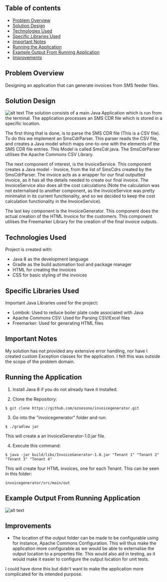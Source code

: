 ## Table of contents
* [Problem Overview](#problem-overview)
* [Solution Design](#solution-design)
* [Technologies Used](#technologies-used)
* [Specific Libraries Used](#specific-libraries-used)
* [Important Notes](#important-notes)
* [Running the Application](#running-the-application)
* [Example Output From Running Application](#example-output-from-running-application)
* [Improvements](#improvements)

## Problem Overview
Designing an application that can generate invoices from SMS feeder files.

## Solution Design
![alt text](https://i.ibb.co/qJm7rh7/Screenshot-2020-10-25-at-18-45-01.png)
The solution consists of a main Java Application which is run from the terminal. The application processes an SMS CDR file which is stored in a specific location.

The first thing that is done, is to parse the SMS CDR file (This is a CSV file). To do this we implement an SmsCdrParser. This parser reads the CSV file, and creates a Java model which maps one-to-one with the elements of the SMS CDR file entries. This Model is called SmsCdr.java. The SmsCdrParser utilises the Apache Commons CSV Library.

The next component of interest, is the InvoiceService. This component creates a Java model - Invoice, from the list of SmsCdrs created by the SmsCdrParser. The invoice acts as a wrapper for our final outputted invoice, as it has all the details needed to create our final invoice. The InvoiceService also does all the cost calculations (Note the calculation was not externalised to another component, as the InvoiceService was pretty minimalist in its current functionality, and so we decided to keep the cost calculation functionality in the InvoiceService).

The last key component is the InvoiceGenerator. This component does the actual creation of the HTML Invoice for the customers. This component utilises the Freemarker Library for the creation of the final invoice outputs.

	
## Technologies Used
Project is created with:
* Java 8 as the development language
* Gradle as the build automation tool and package manager
* HTML for creating the invoices
* CSS for basic styling of the invoices
	
## Specific Libraries Used
Important Java Libraries used for the project:
* Lombok: Used to reduce boiler plate code associated with Java
* Apache Commons CSV: Used for Parsing CSV/Excel files
* Freemarker: Used for generating HTML files
	
## Important Notes
My solution has not provided any extensive error handling, nor have I created custom Exception classes for the application. I felt this was outside the scope of the problem domain.


## Running the Application
1. Install Java 8 if you do not already have it installed.

2. Clone the Repository:
```
$ git clone https://github.com/ozoesono/invoicegenerator.git
```
3. Go into the "invoicegenerator" folder and run:
```
$ ./gradlew jar
```
This will create a an InvoiceGenerator-1.0.jar file. 

4. Execute this command:
```
$ java -jar build/libs/InvoiceGenerator-1.0.jar "Tenant 1" "Tenant 2" "Tenant 3" "Tenant 4"
```
This will create four HTML invoices, one for each Tenant. This can be seen in this folder:
```
invoicegenerator/src/main/out
```

## Example Output From Running Application
![alt text](https://i.ibb.co/C2Kf6S3/Screenshot-2020-10-25-at-21-10-57.png)

## Improvements
* The location of the output folder can be made to be configurable using for instance, Apache Commons Configuration. This will thus make the application more configurable as we would be able to externalise the output location to a properties file. This would also aid in testing, as it would make it easier to configure the output location for unit tests. 

I could have done this but didn't want to make the application more complicated for its intended purpose.

